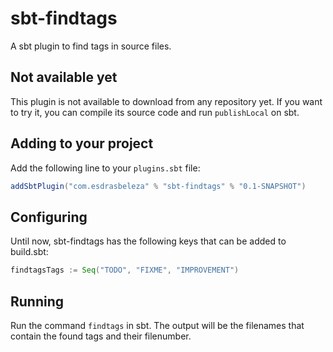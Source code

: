 sbt-findtags
============

A sbt plugin to find tags in source files.

Not available yet
-----------------

This plugin is not available to download from any repository yet. If you want to try it, you can compile its source code and run `publishLocal` on sbt.


Adding to your project
----------------------

Add the following line to your `plugins.sbt` file:

```scala
addSbtPlugin("com.esdrasbeleza" % "sbt-findtags" % "0.1-SNAPSHOT")
```

Configuring
-----------

Until now, sbt-findtags has the following keys that can be added to build.sbt:

```scala
findtagsTags := Seq("TODO", "FIXME", "IMPROVEMENT")
```

Running
-------

Run the command `findtags` in sbt. The output will be the filenames that contain the found tags and their filenumber.
